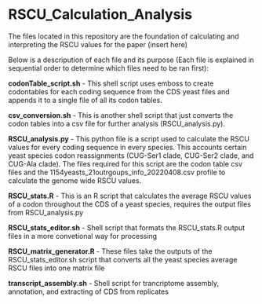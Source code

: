 # RSCU_Calculation_Analysis

The files located in this repository are the foundation of calculating and interpreting the RSCU values for the paper (insert here)

Below is a descripution of each file and its purpose (Each file is explained in sequential order to determine which files need to be ran first):

**codonTable_script.sh** - This shell script uses emboss to create codontables for each coding sequence from the CDS yeast files and appends it to a single file of all its codon tables.

**csv_conversion.sh** - This is another shell script that just converts the codon tables into a csv file for further analysis (RSCU_analysis.py).

**RSCU_analysis.py** - This python file is a script used to calculate the RSCU values for every coding sequence in every species. This accounts certain yeast species codon reassignments (CUG-Ser1 clade, CUG-Ser2 clade, and CUG-Ala clade). The files required for this script are the codon table csv files and the 1154yeasts_21outrgoups_info_20220408.csv profile to calculate the genome wide RSCU values.

**RSCU_stats.R** - This is an R script that calculates the average RSCU values of a codon throughout the CDS of a yeast species, requires the output files from RSCU_analysis.py

**RSCU_stats_editor.sh** - Shell script that formats the RSCU_stats.R output files in a more convetional way for processing

**RSCU_matrix_generator.R** - These files take the outputs of the RSCU_stats_editor.sh script that converts all the yeast species average RSCU files into one matrix file

**transcript_assembly.sh** - Shell script for trancriptome assembly, annotation, and extracting of CDS from replicates
